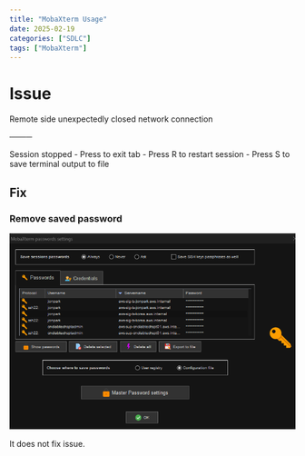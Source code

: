 ```yaml
---
title: "MobaXterm Usage"
date: 2025-02-19
categories: ["SDLC"]
tags: ["MobaXterm"]
---
```


# Issue
Remote side unexpectedly closed network connection

────

Session stopped
    - Press <Return> to exit tab
    - Press R to restart session
    - Press S to save terminal output to file


## Fix

### Remove saved password
![alt text](.md/mobaxterm/password-settings.png)

It does not fix issue.
